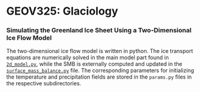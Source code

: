 # GEOV325: Glaciology

### Simulating the Greenland Ice Sheet Using a Two-Dimensional Ice Flow Model

The two-dimensional ice flow model is written in python. The ice transport equations are numerically
solved in the main model part found in [`2d_model.py`](2d-ice-sheet/2d_model.py), while the SMB is externally
computed and updated in the [`surface_mass_balance.py`](2d-ice-sheet/surface_mass_balance.py) file. The
corresponding parameters for initializing the temperature and precipitation fields are stored
in the `params.py` files in the respective subdirectories.